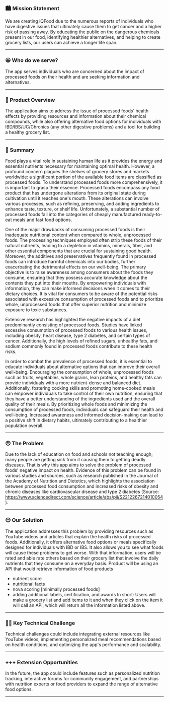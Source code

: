 
### 🏙️  Mission Statement 
We are creating iQFood due to the numerous reports of individuals who have digestive issues that ultimately cause them to get cancer and a higher risk of passing away. By educating the public on the dangerous chemicals present in our food, identifying healthier alternatives, and helping to create grocery lists, our users can achieve a longer life span.
___

### 😀 Who do we serve?
The app serves individuals who are concerned about the impact of processed foods on their health and are seeking information and alternatives.

____


### 📱 Product Overview
The application aims to address the issue of processed foods' health effects by providing resources and information about their chemical compounds, while also offering alternative food options for individuals with IBD/IBS/UC/Chronics (any other digestive problems) and a tool for building a healthy grocery list.
___


### 📝 Summary
Food plays a vital role in sustaining human life as it provides the energy and essential nutrients necessary for maintaining optimal health. However, a profound concern plagues the shelves of grocery stores and markets worldwide: a significant portion of the available food items are classified as processed foods.
To understand processed foods more comprehensively, it is important to grasp their essence. Processed foods encompass any food product that has undergone alterations from its original state during cultivation until it reaches one's mouth. These alterations can involve various processes, such as refining, preserving, and adding ingredients to enhance taste, texture, or shelf life. Unfortunately, a substantial number of processed foods fall into the categories of cheaply manufactured ready-to-eat meals and fast food options.

One of the major drawbacks of consuming processed foods is their inadequate nutritional content when compared to whole, unprocessed foods. The processing techniques employed often strip these foods of their natural nutrients, leading to a depletion in vitamins, minerals, fiber, and other essential components that are crucial for sustaining good health. Moreover, the additives and preservatives frequently found in processed foods can introduce harmful chemicals into our bodies, further exacerbating the detrimental effects on our well-being.
The primary objective is to raise awareness among consumers about the foods they consume, ensuring that they possess accurate knowledge about the contents they put into their mouths. By empowering individuals with information, they can make informed decisions when it comes to their dietary choices. It is vital for consumers to be aware of the potential risks associated with excessive consumption of processed foods and to prioritize whole, unprocessed foods that offer superior nutrition and minimize exposure to toxic substances.

Extensive research has highlighted the negative impacts of a diet predominantly consisting of processed foods. Studies have linked excessive consumption of processed foods to various health issues, including obesity, heart disease, type 2 diabetes, and certain types of cancer. Additionally, the high levels of refined sugars, unhealthy fats, and sodium commonly found in processed foods contribute to these health risks.

In order to combat the prevalence of processed foods, it is essential to educate individuals about alternative options that can improve their overall well-being. Encouraging the consumption of whole, unprocessed foods such as fruits, vegetables, whole grains, lean proteins, and healthy fats can provide individuals with a more nutrient-dense and balanced diet. Additionally, fostering cooking skills and promoting home-cooked meals can empower individuals to take control of their own nutrition, ensuring that they have a better understanding of the ingredients used and the overall quality of their meals.
By prioritizing whole foods and minimizing the consumption of processed foods, individuals can safeguard their health and well-being. Increased awareness and informed decision-making can lead to a positive shift in dietary habits, ultimately contributing to a healthier population overall.

___



### 😞 The Problem 
Due to the lack of education on food and schools not teaching enough; many people are  getting sick from it causing them to getting deadly diseases. That is why this  app aims to solve the problem of processed foods' negative impact on health. Evidence of this problem can be found in various studies and sources, such as research published in the Journal of the Academy of Nutrition and Dietetics, which highlights the association between processed food consumption and increased risks of obesity and chronic diseases like cardiovascular disease and type 2 diabetes (Source: https://www.sciencedirect.com/science/article/abs/pii/S2212267214010054).
___



### 😊 Our Solution
The application addresses this problem by providing resources such as YouTube videos and articles that explain the health risks of processed foods. Additionally, it offers alternative food options or meals specifically designed for individuals with IBD or IBS. It also allows you to see what foods will cause these problems to get worse. With that information, users will be rated and able rate others  based on their grocery list that involve the daily nutrients that they consume on a everyday basis.
 Product will be using an API that would retrieve information of food products
- nutrient score
- nutritional facts
- nova scoring [minimally processed foods]
- adding additional labels, certification, and awards 
In short:
Users will make a grocery list and add items to it and when they click on the item it will call an API, which will return all the information listed above.

___



### 🧗‍♂️ Key Technical Challenge
Technical challenges could include integrating external resources like YouTube videos, implementing personalized meal recommendations based on health conditions, and optimizing the app's performance and scalability.

___



### +++ Extension Opportunities 
In the future, the app could include features such as personalized nutrition tracking, interactive forums for community engagement, and partnerships with nutrition experts or food providers to expand the range of alternative food options.
___
